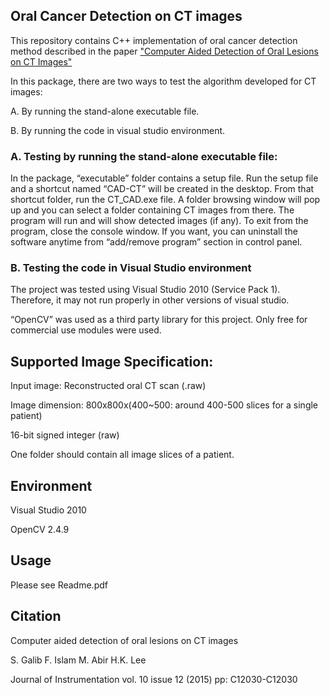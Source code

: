## Oral Cancer Detection on CT images

This repository contains C++ implementation of oral cancer detection method described in the paper ["Computer Aided Detection of Oral Lesions on CT Images"](https://arxiv.org/abs/1611.09769)

In this package, there are two ways to test the algorithm developed for CT images: 

A. By running the stand-alone executable file. 

B. By running the code in visual studio environment. 

### A. Testing by running the stand-alone executable file:

In the package, “executable” folder contains a setup file. Run the setup file and a shortcut named “CAD-CT” will be created in the desktop. From that shortcut folder, run the CT_CAD.exe file. A folder browsing window will pop up and you can select a folder containing CT images from there. The program will run and will show detected images (if any). To exit from the program, close the console window. 
If you want, you can uninstall the software anytime from “add/remove program” section in control panel. 

### B. Testing the code in Visual Studio environment

The project was tested using Visual Studio 2010 (Service Pack 1). Therefore, it may not run properly in other versions of visual studio. 

“OpenCV” was used as a third party library for this project. Only free for commercial use modules were used. 

## Supported Image Specification:

Input image: Reconstructed oral CT scan (.raw) 

Image dimension: 800x800x(400~500: around 400-500 slices for a single patient) 

16-bit signed integer (raw)

One folder should contain all image slices of a patient.

## Environment

Visual Studio 2010

OpenCV 2.4.9


## Usage

Please see Readme.pdf

## Citation

Computer aided detection of oral lesions on CT images

S. Galib F. Islam M. Abir H.K. Lee

Journal of Instrumentation vol. 10 issue 12 (2015) pp: C12030-C12030
